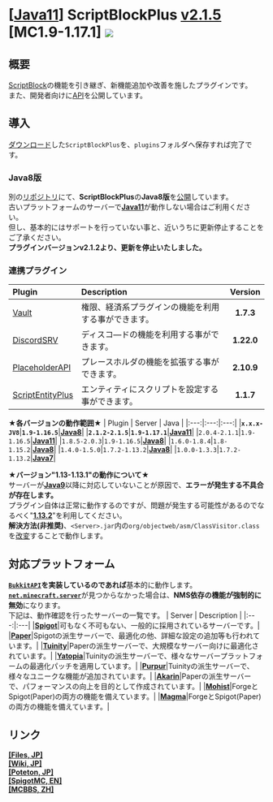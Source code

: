 [[Java11](https://adoptopenjdk.net/?variant=openjdk11)] ScriptBlockPlus [v2.1.5](https://github.com/yuttyann/ScriptBlockPlus/releases/tag/v2.1.5) [MC1.9-1.17.1] [![](https://jitpack.io/v/yuttyann/ScriptBlockPlus.svg)](https://jitpack.io/#yuttyann/ScriptBlockPlus)
==========

概要
-----------
[ScriptBlock](https://dev.bukkit.org/projects/scriptblock)の機能を引き継ぎ、新機能追加や改善を施したプラグインです。  
また、開発者向けに[API](https://github.com/yuttyann/ScriptBlockPlus/wiki/%5BJP%5D-API-Tutorial)を公開しています。  

導入
-----------
[ダウンロード](https://www.spigotmc.org/resources/scriptblockplus.78413/)した`ScriptBlockPlus`を、`plugins`フォルダへ保存すれば完了です。  

### Java8版
別の[リポジトリ](https://github.com/yuttyann/ScriptBlockPlus-Java8)にて、**ScriptBlockPlus**の**Java8版**を[公開](https://github.com/yuttyann/ScriptBlockPlus-Java8/releases)しています。  
古いプラットフォームのサーバーで[**Java11**](https://adoptopenjdk.net/?variant=openjdk11)が動作しない場合はご利用ください。  
但し、基本的にはサポートを行っていない事と、近いうちに更新停止することをご了承ください。  
**プラグインバージョンv2.1.2より、更新を停止いたしました。**

### 連携プラグイン
| Plugin | Description | Version |
|:---|:---|:---:|
| [Vault](https://www.spigotmc.org/resources/vault.34315/) | 権限、経済系プラグインの機能を利用する事ができます。 | **1.7.3** |
| [DiscordSRV](https://www.spigotmc.org/resources/discordsrv.18494/) | ディスコ―ドの機能を利用する事ができます。 | **1.22.0** |
| [PlaceholderAPI](https://www.spigotmc.org/resources/placeholderapi.6245/) | プレースホルダの機能を拡張する事ができます。 | **2.10.9** |
| [ScriptEntityPlus](https://github.com/yuttyann/ScriptEntityPlus) | エンティティにスクリプトを設定する事ができます。 | **1.1.7** |  

**★各バージョンの動作範囲★**
| Plugin | Server | Java |
|:---:|:---:|:---:|
|**`x.x.x-JV8`**|**`1.9-1.16.5`**|**[Java8](https://adoptopenjdk.net/?variant=openjdk8)**|
|**`2.1.2-2.1.5`**|**`1.9-1.17.1`**|**[Java11](https://adoptopenjdk.net/?variant=openjdk11)**|
|`2.0.4-2.1.1`|`1.9-1.16.5`|**[Java11](https://adoptopenjdk.net/?variant=openjdk11)**|
|`1.8.5-2.0.3`|`1.9-1.16.5`|**[Java8](https://adoptopenjdk.net/?variant=openjdk8)**|
|`1.6.0-1.8.4`|`1.8-1.15.2`|**[Java8](https://adoptopenjdk.net/?variant=openjdk8)**|
|`1.4.0-1.5.0`|`1.7.2-1.13.2`|**[Java8](https://adoptopenjdk.net/?variant=openjdk8)**|
|`1.0.0-1.3.3`|`1.7.2-1.13.2`|**[Java7](https://jdk.java.net/java-se-ri/7)**|  

**★バージョン"1.13-1.13.1"の動作について★**  
サーバーが[**Java9**](https://jdk.java.net/java-se-ri/9)以降に対応していないことが原因で、**エラーが発生する不具合が存在します。**  
プラグイン自体は正常に動作するのですが、問題が発生する可能性があるのでなるべく"[**1.13.2**](https://papermc.io/legacy)"を利用してください。  
**解決方法(非推奨)**、`<Server>.jar`内の`org/objectweb/asm/ClassVisitor.class`を[改変](https://pastebin.com/UFBdKXJD)することで動作します。  

対応プラットフォーム
-----------
**[`BukkitAPI`](https://hub.spigotmc.org/javadocs/bukkit/overview-summary.html)を実装しているのであれば**基本的に動作します。  
[**`net.minecraft.server`**](https://sodocumentation.net/ja/bukkit/topic/9576/nms)が見つからなかった場合は、**NMS依存の機能が強制的に無効**になります。  
下記は、動作確認を行ったサーバーの一覧です。
| Server | Description |
|:---:|:---|
|**[Spigot](https://www.spigotmc.org/)**|可もなく不可もない、一般的に採用されているサーバーです。|
|**[Paper](https://papermc.io/)**|Spigotの派生サーバーで、最適化の他、詳細な設定の追加等も行われています。|
|**[Tuinity](https://ci.codemc.io/job/Spottedleaf/job/Tuinity/)**|Paperの派生サーバーで、大規模なサーバー向けに最適化されています。|
|**[Yatopia](https://yatopiamc.org/)**|Tuinityの派生サーバーで、様々なサーバープラットフォームの最適化パッチを適用しています。|
|**[Purpur](https://purpur.pl3x.net/)**|Tuinityの派生サーバーで、様々なユニークな機能が追加されています。|
|**[Akarin](https://github.com/Akarin-project/Akarin)**|Paperの派生サーバーで、パフォーマンスの向上を目的として作成されています。|
|**[Mohist](https://mohistmc.com/)**|ForgeとSpigot(Paper)の両方の機能を備えています。|
|**[Magma](https://magmafoundation.org/)**|ForgeとSpigot(Paper)の両方の機能を備えています。|

リンク
-----------
**[[Files, JP]](https://file.yuttyann44581.net/)**  
**[[Wiki, JP]](https://github.com/yuttyann/ScriptBlockPlus/wiki)**  
**[[Poteton, JP]](https://mcpoteton.com/mcplugin-scriptblockplus)**  
**[[SpigotMC, EN]](https://www.spigotmc.org/resources/scriptblockplus.78413/)**  
**[[MCBBS, ZH]](https://www.mcbbs.net/thread-691900-1-1.html)**